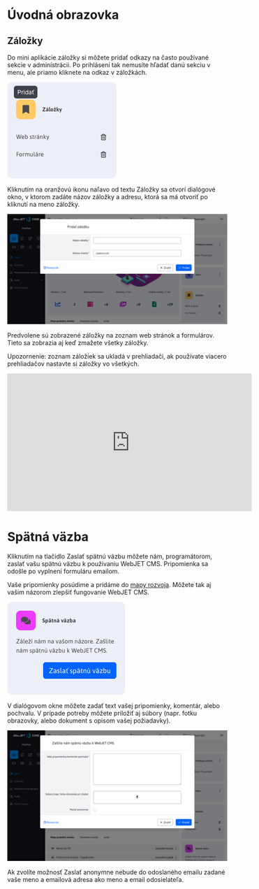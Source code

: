 # Úvodná obrazovka

## Záložky

Do mini aplikácie záložky si môžete pridať odkazy na často používané sekcie v administrácii. Po prihlásení tak nemusíte hľadať danú sekciu v menu, ale priamo kliknete na odkaz v záložkách.

![](bookmarks.png)

Kliknutím na oranžovú ikonu naľavo od textu Záložky sa otvorí dialógové okno, v ktorom zadáte názov záložky a adresu, ktorá sa má otvoriť po kliknutí na meno záložky.

![](bookmarks-modal.png)

Predvolene sú zobrazené záložky na zoznam web stránok a formulárov. Tieto sa zobrazia aj keď zmažete všetky záložky.

Upozornenie: zoznam záložiek sa ukladá v prehliadači, ak používate viacero prehliadačov nastavte si záložky vo všetkých.

<div class="video-container">
    <iframe width="560" height="315" src="https://www.youtube.com/embed/G5Ts04jSMX8" title="YouTube video player" frameborder="0" allow="accelerometer; autoplay; clipboard-write; encrypted-media; gyroscope; picture-in-picture" allowfullscreen></iframe>
</div>

# Spätná väzba

Kliknutím na tlačidlo Zaslať spätnú väzbu môžete nám, programátorom, zaslať vašu spätnú väzbu k používaniu WebJET CMS. Pripomienka sa odošle po vyplnení formuláru emailom.

Vaše pripomienky posúdime a pridáme do [mapy rozvoja](../../ROADMAP.md). Môžete tak aj vašim názorom zlepšiť fungovanie WebJET CMS.

![](feedback.png)

V dialógovom okne môžete zadať text vašej pripomienky, komentár, alebo pochvalu. V prípade potreby môžete priložiť aj súbory (napr. fotku obrazovky, alebo dokument s opisom vašej požiadavky).

![](feedback-modal.png)

Ak zvolíte možnosť Zaslať anonymne nebude do odoslaného emailu zadané vaše meno a emailová adresa ako meno a email odosielateľa.